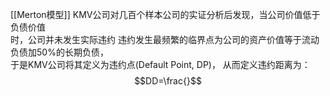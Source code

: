 [[Merton模型]]
KMV公司对几百个样本公司的实证分析后发现，当公司价值低于负债价值  
时，公司并未发生实际违约
违约发生最频繁的临界点为公司的资产价值等于流动负债加50%的长期负债，  
于是KMV公司将其定义为违约点(Default Point, DP)， 从而定义违约距离为：$$DD=\frac{}$$